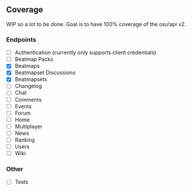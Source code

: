 ## Coverage

WIP so a lot to be done. Goal is to have 100% coverage of the osu!api v2.

### Endpoints
- [ ] Authentication (currently only supports client credentials)
- [ ] Beatmap Packs
- [x] Beatmaps
- [x] Beatmapset Discussions
- [x] Beatmapsets
- [ ] Changelog
- [ ] Chat
- [ ] Comments
- [ ] Events
- [ ] Forum
- [ ] Home
- [ ] Multiplayer
- [ ] News
- [ ] Ranking
- [ ] Users
- [ ] Wiki

### Other
- [ ] Tests